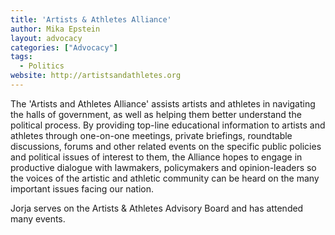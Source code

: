 ```yaml
---
title: 'Artists & Athletes Alliance'
author: Mika Epstein
layout: advocacy
categories: ["Advocacy"]
tags:
  - Politics
website: http://artistsandathletes.org
---
```


The 'Artists and Athletes Alliance' assists artists and athletes in navigating the halls of government, as well as helping them better understand the political process. By providing top-line educational information to artists and athletes through one-on-one meetings, private briefings, roundtable discussions, forums and other related events on the specific public policies and political issues of interest to them, the Alliance hopes to engage in productive dialogue with lawmakers, policymakers and opinion-leaders so the voices of the artistic and athletic community can be heard on the many important issues facing our nation.

Jorja serves on the Artists & Athletes Advisory Board and has attended many events.